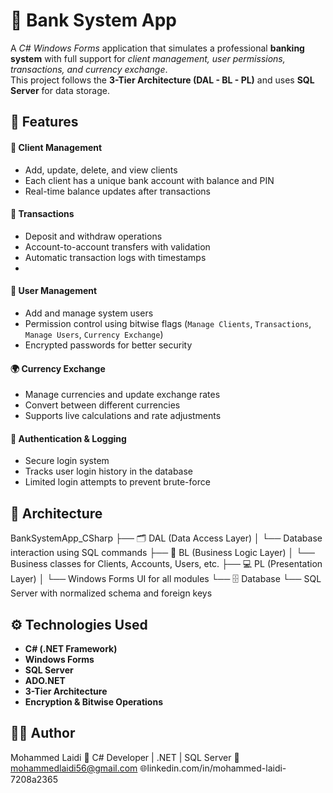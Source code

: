 <h1> 🏦 Bank System App </h1>

A *C# Windows Forms* application that simulates a professional **banking system** with full support for *client management, user permissions, transactions, and currency exchange*.  
This project follows the **3-Tier Architecture (DAL - BL - PL)** and uses **SQL Server** for data storage.

<h2>🚀 Features</h2> 

<h4>🧍 Client Management</h4>

- Add, update, delete, and view clients  
- Each client has a unique bank account with balance and PIN  
- Real-time balance updates after transactions  

<h4>💸 Transactions</h4>

- Deposit and withdraw operations  
- Account-to-account transfers with validation  
- Automatic transaction logs with timestamps
- 
<h4> 👤 User Management </h4>

- Add and manage system users  
- Permission control using bitwise flags (`Manage Clients`, `Transactions`, `Manage Users`, `Currency Exchange`)  
- Encrypted passwords for better security  

<h4>🌍 Currency Exchange</h4>

- Manage currencies and update exchange rates  
- Convert between different currencies  
- Supports live calculations and rate adjustments  

<h4>🔐 Authentication & Logging</h4>

- Secure login system  
- Tracks user login history in the database  
- Limited login attempts to prevent brute-force 

 <h2>🧩 Architecture</h2>

BankSystemApp_CSharp
├── 🗂️ DAL (Data Access Layer)
│ └── Database interaction using SQL commands
├── 🧠 BL (Business Logic Layer)
│ └── Business classes for Clients, Accounts, Users, etc.
├── 💻 PL (Presentation Layer)
│ └── Windows Forms UI for all modules
└── 🗄️ Database
└── SQL Server with normalized schema and foreign keys

<h2>⚙️ Technologies Used</h2>

- **C# (.NET Framework)**
- **Windows Forms**
- **SQL Server**
- **ADO.NET**
- **3-Tier Architecture**
- **Encryption & Bitwise Operations**

<h2>👨‍💻 Author</h2>

Mohammed Laidi
💼 C# Developer | .NET | SQL Server
📧 mohammedlaidi56@gmail.com
🌐linkedin.com/in/mohammed-laidi-7208a2365

